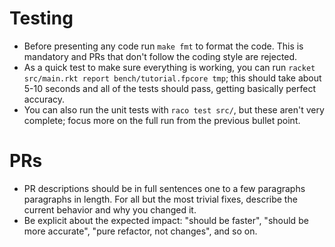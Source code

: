
# Testing

- Before presenting any code run `make fmt` to format the code. This
  is mandatory and PRs that don't follow the coding style are
  rejected.
- As a quick test to make sure everything is working, you can run
  `racket src/main.rkt report bench/tutorial.fpcore tmp`; this should
  take about 5-10 seconds and all of the tests should pass, getting
  basically perfect accuracy.
- You can also run the unit tests with `raco test src/`, but these
  aren't very complete; focus more on the full run from the previous
  bullet point.

# PRs

- PR descriptions should be in full sentences one to a few paragraphs
  paragraphs in length. For all but the most trivial fixes, describe
  the current behavior and why you changed it.
- Be explicit about the expected impact: "should be faster", "should
  be more accurate", "pure refactor, not changes", and so on.
